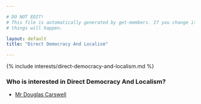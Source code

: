 ```yaml
---

# DO NOT EDIT!
# This file is automatically generated by get-members. If you change it, bad
# things will happen.

layout: default
title: "Direct Democracy And Localism"

---
```


{% include interests/direct-democracy-and-localism.md %}

### Who is interested in Direct Democracy And Localism?


* [Mr Douglas Carswell](../members/mr-douglas-carswell.html)
